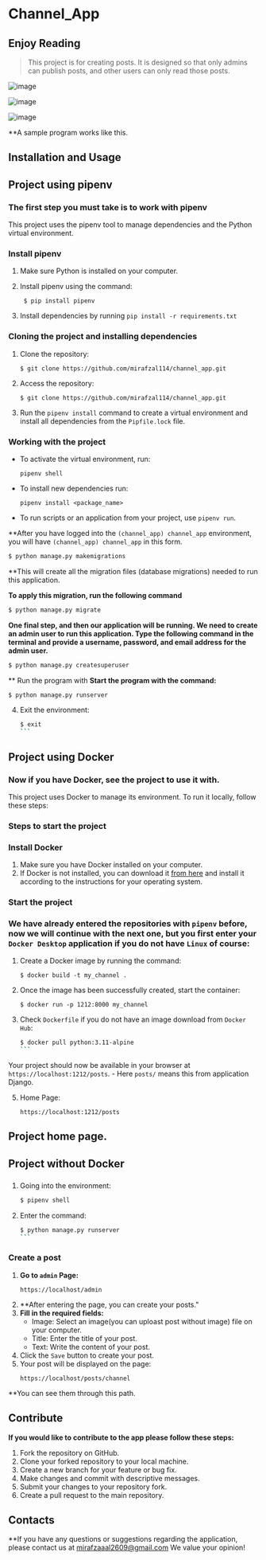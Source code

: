 # Channel_App

## Enjoy Reading

> This project is for creating posts. It is designed so that only admins can publish posts, and other users can only read those posts.

![image](https://github.com/mirafzal114/channel_app/assets/136591233/a53cfcf5-9c87-4411-9037-128848a264cf)

![image](https://github.com/mirafzal114/channel_app/assets/136591233/4786a466-073e-4b01-9c5a-441391bc14cb)

![image](https://github.com/mirafzal114/channel_app/assets/136591233/a305d071-315f-47f8-be84-dfe54265c466)


**A sample program works like this.


## Installation and Usage
## Project using pipenv
### The first step you must take is to work with pipenv

This project uses the pipenv tool to manage dependencies and the Python virtual environment.

### Install pipenv

1. Make sure Python is installed on your computer.
2. Install pipenv using the command:

   ```
    $ pip install pipenv
    ```
3. Install dependencies by running `pip install -r requirements.txt`

### Cloning the project and installing dependencies

1. Clone the repository:
    ```
    $ git clone https://github.com/mirafzal114/channel_app.git
    ```
2. Access the repository:
    ```
    $ git clone https://github.com/mirafzal114/channel_app.git
    ```

3. Run the `pipenv install` command to create a virtual environment and install all dependencies from the `Pipfile.lock` file.

### Working with the project

- To activate the virtual environment, run:
    ```
    pipenv shell
    ```
- To install new dependencies run:
    ```
    pipenv install <package_name>
    ```
- To run scripts or an application from your project, use ``pipenv run``.


**After you have logged into the `(channel_app) channel_app` environment, you will have `(channel_app) channel_app` in this form.

```bash
$ python manage.py makemigrations
```

**This will create all the migration files (database migrations) needed to run this application.

**To apply this migration, run the following command**
```bash
$ python manage.py migrate
```
**One final step, and then our application will be running. We need to create an admin user to run this application. Type the following command in the terminal and provide a username, password, and email address for the admin user.**
```bash
$ python manage.py createsuperuser
```
 ** Run the program with
 **Start the program with the command:**
```bash
$ python manage.py runserver
```

4. Exit the environment:
    ````bash
    $ exit
    ```

## Project using Docker
### Now if you have Docker, see the project to use it with.

This project uses Docker to manage its environment. To run it locally, follow these steps:

### Steps to start the project

### Install Docker

1. Make sure you have Docker installed on your computer.
2. If Docker is not installed, you can download it [from here](https://docs.docker.com/get-docker/) and install it according to the instructions for your operating system.

### Start the project
### We have already entered the repositories with `pipenv` before, now we will continue with the next one, but you first enter your `Docker Desktop` application if you do not have `Linux` of course:
1. Create a Docker image by running the command: 
    ```
    $ docker build -t my_channel .
    ```
2. Once the image has been successfully created, start the container: 
    ```
    $ docker run -p 1212:8000 my_channel
    ```
3. Check ``Dockerfile`` if you do not have an image download from ``Docker Hub``:
    ````bash
    $ docker pull python:3.11-alpine
    ```

Your project should now be available in your browser at `https://localhost:1212/posts`. - Here `posts/` means this from application Django.

5. Home Page:
    ```
    https://localhost:1212/posts
    ```
## Project home page. ##

## Project without Docker
###

1. Going into the environment:
    ```bash
    $ pipenv shell
    ```
2. Enter the command:
    ````bash
    $ python manage.py runserver
    ```

### Create a post
1. **Go to `admin` Page:**
    ```
    https://localhost/admin
    ```
2. **After entering the page, you can create your posts."
3. **Fill in the required fields:**
    - Image: Select an image(you can uploast post without image) file on your computer.
    - Title: Enter the title of your post.
    - Text: Write the content of your post.
4. Click the `Save` button to create your post.
5. Your post will be displayed on the page:
    ```
    https://localhost/posts/channel
    ```
**You can see them through this path.

## Contribute ##
**If you would like to contribute to the app please follow these steps:**

1. Fork the repository on GitHub.
2. Clone your forked repository to your local machine.
3. Create a new branch for your feature or bug fix.
4. Make changes and commit with descriptive messages.
5. Submit your changes to your repository fork.
6. Create a pull request to the main repository.

## Contacts
**If you have any questions or suggestions regarding the application, please contact us at mirafzaaal2609@gmail.com We value your opinion!
